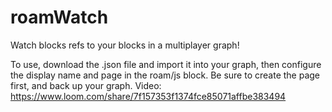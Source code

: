 # roamWatch
Watch blocks refs to your blocks in a multiplayer graph!

To use, download the .json file and import it into your graph, then configure the display name and page in the roam/js block. Be sure to create the page first, and back up your graph. Video: https://www.loom.com/share/7f157353f1374fce85071affbe383494
